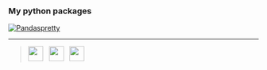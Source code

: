 ### My python packages

[![Pandaspretty](https://github-readme-stats.vercel.app/api/pin/?username=ayushkumarsingh2422005&repo=Pandaspretty&theme=github_dark)](https://github.com/ayushkumarsingh2422005/Pandaspretty)


---
> <a href="https://instagram.com/ayush_the_dev?utm_medium=copy_link"><img src="https://cdn-icons-png.flaticon.com/512/2111/2111463.png" width="30"></a>&nbsp;&nbsp; 
<a href="https://t.me/Ayush_K5"><img src="https://cdn-icons-png.flaticon.com/512/906/906377.png" width="30"></a>&nbsp;&nbsp;
<a href="https://stackoverflow.com/users/13060979/ayush-kumar"><img src="https://cdn-icons-png.flaticon.com/512/2111/2111628.png" width="30"></a>
